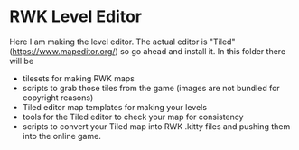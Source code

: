 # RWK Level Editor

Here I am making the level editor.
The actual editor is "Tiled" (https://www.mapeditor.org/) so go ahead and install it.
In this folder there will be
- tilesets for making RWK maps
- scripts to grab those tiles from the game (images are not bundled for copyright reasons)
- Tiled editor map templates for making your levels
- tools for the Tiled editor to check your map for consistency
- scripts to convert your Tiled map into RWK .kitty files and pushing them into the online game.
